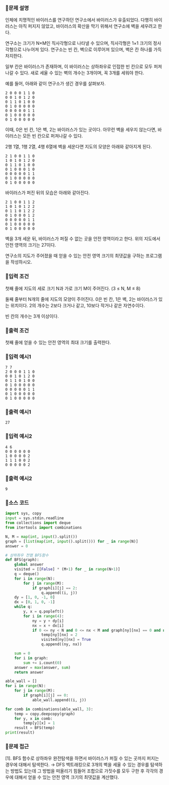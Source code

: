 ### 📌문제 설명

인체에 치명적인 바이러스를 연구하던 연구소에서 바이러스가 유출되었다. 다행히 바이러스는 아직 퍼지지 않았고, 바이러스의 확산을 막기 위해서 연구소에 벽을 세우려고 한다.

연구소는 크기가 N×M인 직사각형으로 나타낼 수 있으며, 직사각형은 1×1 크기의 정사각형으로 나누어져 있다. 연구소는 빈 칸, 벽으로 이루어져 있으며, 벽은 칸 하나를 가득 차지한다. 

일부 칸은 바이러스가 존재하며, 이 바이러스는 상하좌우로 인접한 빈 칸으로 모두 퍼져나갈 수 있다. 새로 세울 수 있는 벽의 개수는 3개이며, 꼭 3개를 세워야 한다.

예를 들어, 아래와 같이 연구소가 생긴 경우를 살펴보자.

```
2 0 0 0 1 1 0
0 0 1 0 1 2 0
0 1 1 0 1 0 0
0 1 0 0 0 0 0
0 0 0 0 0 1 1
0 1 0 0 0 0 0
0 1 0 0 0 0 0
```

이때, 0은 빈 칸, 1은 벽, 2는 바이러스가 있는 곳이다. 아무런 벽을 세우지 않는다면, 바이러스는 모든 빈 칸으로 퍼져나갈 수 있다.

2행 1열, 1행 2열, 4행 6열에 벽을 세운다면 지도의 모양은 아래와 같아지게 된다.

```
2 1 0 0 1 1 0
1 0 1 0 1 2 0
0 1 1 0 1 0 0
0 1 0 0 0 1 0
0 0 0 0 0 1 1
0 1 0 0 0 0 0
0 1 0 0 0 0 0
```

바이러스가 퍼진 뒤의 모습은 아래와 같아진다.

```
2 1 0 0 1 1 2
1 0 1 0 1 2 2
0 1 1 0 1 2 2
0 1 0 0 0 1 2
0 0 0 0 0 1 1
0 1 0 0 0 0 0
0 1 0 0 0 0 0
```

벽을 3개 세운 뒤, 바이러스가 퍼질 수 없는 곳을 안전 영역이라고 한다. 위의 지도에서 안전 영역의 크기는 27이다.

연구소의 지도가 주어졌을 때 얻을 수 있는 안전 영역 크기의 최댓값을 구하는 프로그램을 작성하시오.

### 📌입력 조건

첫째 줄에 지도의 세로 크기 N과 가로 크기 M이 주어진다. (3 ≤ N, M ≤ 8)

둘째 줄부터 N개의 줄에 지도의 모양이 주어진다. 0은 빈 칸, 1은 벽, 2는 바이러스가 있는 위치이다. 2의 개수는 2보다 크거나 같고, 10보다 작거나 같은 자연수이다.

빈 칸의 개수는 3개 이상이다.

### 📌출력 조건

첫째 줄에 얻을 수 있는 안전 영역의 최대 크기를 출력한다.

### 📌입력 예시1

```
7 7
2 0 0 0 1 1 0
0 0 1 0 1 2 0
0 1 1 0 1 0 0
0 1 0 0 0 0 0
0 0 0 0 0 1 1
0 1 0 0 0 0 0
0 1 0 0 0 0 0
```

### 📌출력 예시1

```
27
```

### 📌입력 예시2

```
4 6
0 0 0 0 0 0
1 0 0 0 0 2
1 1 1 0 0 2
0 0 0 0 0 2
```

### 📌출력 예시2

```
9
```

### 📌소스 코드

```python
import sys, copy
input = sys.stdin.readline
from collections import deque
from itertools import combinations

N, M = map(int, input().split())
graph = [list(map(int, input().split())) for _ in range(N)]
answer = 0

# 상하좌우 전염 BFS함수
def BFS(graph):
    global answer
    visited = [[False] * (M+1) for _ in range(N+1)]
    q = deque()
    for i in range(N):
        for j in range(M):
            if graph[i][j] == 2:
                q.append((i, j))
    dy = [1, 0, -1, 0]
    dx = [0, 1, 0, -1]
    while q:
        y, x = q.popleft()
        for i in range(4):
            ny = y + dy[i]
            nx = x + dx[i]
            if 0 <= ny < N and 0 <= nx < M and graph[ny][nx] == 0 and not visited[ny][nx]:
                temp[ny][nx] = 2                
                visited[ny][nx] = True
                q.append((ny, nx))

    sum = 0
    for i in graph:
        sum += i.count(0)
    answer = max(answer, sum)
    return answer

able_wall = []
for i in range(N):
    for j in range(M):
        if graph[i][j] == 0:
            able_wall.append((i, j))

for comb in combinations(able_wall, 3):
    temp = copy.deepcopy(graph)
    for y, x in comb:
        temp[y][x] = 1
    result = BFS(temp)
print(result)
```

### 📌문제 접근

[1]. BFS 함수로 상하좌우 완전탐색을 하면서 바이러스가 퍼질 수 있는 곳까지 퍼지는 경우에 대해서 탐색한다. → DFS 백트래킹으로 3개의 벽을 세울 수 있는 경우를 탐색하는 방법도 있는데 그 방법을 떠올리기 힘들어 조합으로 가짓수를 모두 구한 후 각각의 경우에 대해서 얻을 수 있는 안전 영역 크기의 최댓값을 계산했다.

